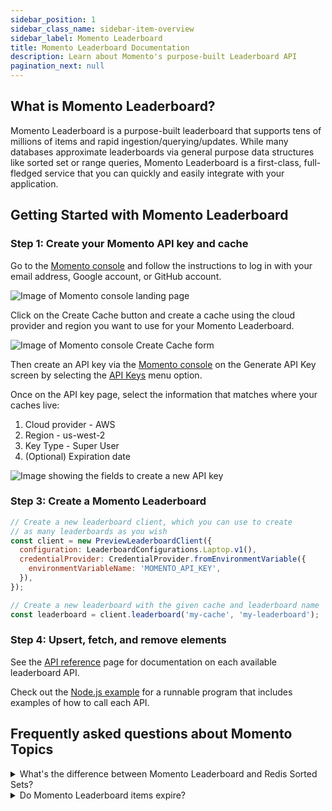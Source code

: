 ```yaml
---
sidebar_position: 1
sidebar_class_name: sidebar-item-overview
sidebar_label: Momento Leaderboard
title: Momento Leaderboard Documentation
description: Learn about Momento's purpose-built Leaderboard API
pagination_next: null
---
```


## What is Momento Leaderboard?

Momento Leaderboard is a purpose-built leaderboard that supports tens of millions of items and rapid ingestion/querying/updates. While many databases approximate leaderboards via general purpose data structures like sorted set or range queries, Momento Leaderboard is a first-class, full-fledged service that you can quickly and easily integrate with your application. 

## Getting Started with Momento Leaderboard

### Step 1: Create your Momento API key and cache

Go to the [Momento console](https://console.gomomento.com/tokens) and follow the instructions to log in with your email
address, Google account, or GitHub account.

![Image of Momento console landing page](@site/static/img/getting-started/console.png)

Click on the Create Cache button and create a cache using the cloud provider and region you want to use for your Momento Leaderboard.

![Image of Momento console Create Cache form](@site/static/img/console-create-cache-form.png)

Then create an API key via the [Momento console](https://console.gomomento.com) on the Generate API Key screen by selecting the [API Keys](https://console.gomomento.com/tokens) menu option.

Once on the API key page, select the information that matches where your caches live:

1. Cloud provider - AWS
2. Region - us-west-2
3. Key Type - Super User
4. (Optional) Expiration date

![Image showing the fields to create a new API key](@site/static/img/getting-started/select-provider-region-us-west-2.png)

### Step 3: Create a Momento Leaderboard

```javascript
// Create a new leaderboard client, which you can use to create
// as many leaderboards as you wish
const client = new PreviewLeaderboardClient({
  configuration: LeaderboardConfigurations.Laptop.v1(),
  credentialProvider: CredentialProvider.fromEnvironmentVariable({
    environmentVariableName: 'MOMENTO_API_KEY',
  }),
});

// Create a new leaderboard with the given cache and leaderboard name
const leaderboard = client.leaderboard('my-cache', 'my-leaderboard');
```

### Step 4: Upsert, fetch, and remove elements

See the [API reference](./develop/api-reference/index.md) page for documentation on each available leaderboard API.

Check out the [Node.js example](https://github.com/momentohq/client-sdk-javascript/blob/main/examples/nodejs/cache/leaderboard.ts) for a runnable program that includes examples of how to call each API.

## Frequently asked questions about Momento Topics

<details>
  <summary>What's the difference between Momento Leaderboard and Redis Sorted Sets?</summary>
  Momento Leaderboard has a much more efficient memory footprint, allowing us to scale to tens of millions of records. 
  Additionally, we will soon offer more purpose-built APIs for leaderboards, like competition ranking.
</details>

<details>
  <summary>Do Momento Leaderboard items expire?</summary>
  No, Momento Leaderboard items have no TTL.
</details>